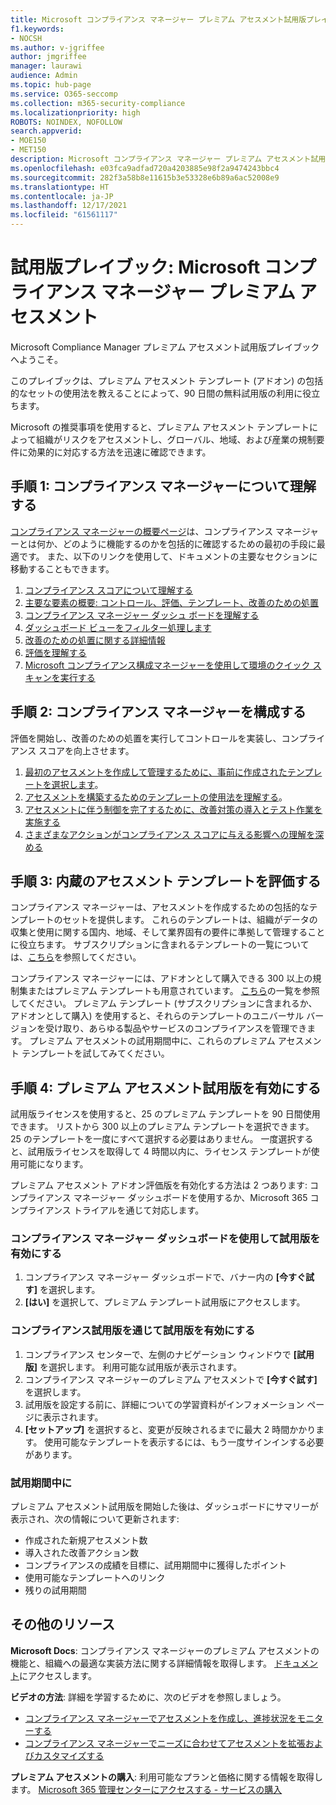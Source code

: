 ```yaml
---
title: Microsoft コンプライアンス マネージャー プレミアム アセスメント試用版プレイブック
f1.keywords:
- NOCSH
ms.author: v-jgriffee
author: jmgriffee
manager: laurawi
audience: Admin
ms.topic: hub-page
ms.service: O365-seccomp
ms.collection: m365-security-compliance
ms.localizationpriority: high
ROBOTS: NOINDEX, NOFOLLOW
search.appverid:
- MOE150
- MET150
description: Microsoft コンプライアンス マネージャー プレミアム アセスメント試用版プレイブック。
ms.openlocfilehash: e03fca9adfad720a4203885e98f2a9474243bbc4
ms.sourcegitcommit: 282f3a58b8e11615b3e53328e6b89a6ac52008e9
ms.translationtype: HT
ms.contentlocale: ja-JP
ms.lasthandoff: 12/17/2021
ms.locfileid: "61561117"
---
```

# <a name="trial-playbook-microsoft-compliance-manager-premium-assessments"></a>試用版プレイブック: Microsoft コンプライアンス マネージャー プレミアム アセスメント

Microsoft Compliance Manager プレミアム アセスメント試用版プレイブックへようこそ。

このプレイブックは、プレミアム アセスメント テンプレート (アドオン) の包括的なセットの使用法を教えることによって、90 日間の無料試用版の利用に役立ちます。

Microsoft の推奨事項を使用すると、プレミアム アセスメント テンプレートによって組織がリスクをアセスメントし、グローバル、地域、および産業の規制要件に効果的に対応する方法を迅速に確認できます。

## <a name="step-1-get-to-know-compliance-manager"></a>手順 1: コンプライアンス マネージャーについて理解する

[コンプライアンス マネージャーの概要ページ](compliance-manager.md)は、コンプライアンス マネージャーとは何か、どのように機能するのかを包括的に確認するための最初の手段に最適です。 また、以下のリンクを使用して、ドキュメントの主要なセクションに移動することもできます。

1. [コンプライアンス スコアについて理解する](compliance-manager.md#understanding-your-compliance-score)
1. [主要な要素の概要: コントロール、評価、テンプレート、改善のための処置](compliance-manager.md#key-elements-controls-assessments-templates-improvement-actions)
1. [コンプライアンス マネージャー ダッシュ ボードを理解する](compliance-manager-setup.md#understand-the-compliance-manager-dashboard)
1. [ダッシュボード ビューをフィルター処理します](compliance-manager-setup.md#filtering-your-dashboard-view)
1. [改善のための処置に関する詳細情報](compliance-manager-setup.md#improvement-actions-page)
1. [評価を理解する](compliance-manager.md#assessments)
1. [Microsoft コンプライアンス構成マネージャーを使用して環境のクイック スキャンを実行する](compliance-manager-mcca.md)

## <a name="step-2-configure-compliance-manager"></a>手順 2: コンプライアンス マネージャーを構成する

評価を開始し、改善のための処置を実行してコントロールを実装し、コンプライアンス スコアを向上させます。

1. [最初のアセスメントを作成して管理するために、事前に作成されたテンプレートを選択します](compliance-manager-assessments.md)。
1. [アセスメントを構築するためのテンプレートの使用法を理解する](compliance-manager-templates.md)。
1. [アセスメントに伴う制御を完了するために、改善対策の導入とテスト作業を実施する](compliance-manager-improvement-actions.md)
1. [さまざまなアクションがコンプライアンス スコアに与える影響への理解を深める](compliance-score-calculation.md)

## <a name="step-3-review-included-assessment-templates"></a>手順 3: 内蔵のアセスメント テンプレートを評価する

コンプライアンス マネージャーは、アセスメントを作成するための包括的なテンプレートのセットを提供します。 これらのテンプレートは、組織がデータの収集と使用に関する国内、地域、そして業界固有の要件に準拠して管理することに役立ちます。 サブスクリプションに含まれるテンプレートの一覧については、[こちら](/office365/servicedescriptions/microsoft-365-service-descriptions/microsoft-365-tenantlevel-services-licensing-guidance/microsoft-365-security-compliance-licensing-guidance#which-assessments-are-included-by-default-free-of-cost)を参照してください。

コンプライアンス マネージャーには、アドオンとして購入できる 300 以上の規制集またはプレミアム テンプレートも用意されています。 [こちら](compliance-manager-templates-list.md#premium-templates)の一覧を参照してください。 プレミアム テンプレート (サブスクリプションに含まれるか、アドオンとして購入) を使用すると、それらのテンプレートのユニバーサル バージョンを受け取り、あらゆる製品やサービスのコンプライアンスを管理できます。 プレミアム アセスメントの試用期間中に、これらのプレミアム アセスメント テンプレートを試してみてください。

## <a name="step-4-enable-the-premium-assessment-trial"></a>手順 4: プレミアム アセスメント試用版を有効にする

試用版ライセンスを使用すると、25 のプレミアム テンプレートを 90 日間使用できます。 リストから 300 以上のプレミアム テンプレートを選択できます。 25 のテンプレートを一度にすべて選択する必要はありません。 一度選択すると、試用版ライセンスを取得して 4 時間以内に、ライセンス テンプレートが使用可能になります。

プレミアム アセスメント アドオン評価版を有効化する方法は 2 つあります: コンプライアンス マネージャー ダッシュボードを使用するか、Microsoft 365 コンプライアンス トライアルを通じて対応します。

### <a name="enable-trial-via-the-compliance-manager-dashboard"></a>コンプライアンス マネージャー ダッシュボードを使用して試用版を有効にする

1. コンプライアンス マネージャー ダッシュボードで、バナー内の **[今すぐ試す]** を選択します。
1. **[はい]** を選択して、プレミアム テンプレート試用版にアクセスします。

### <a name="enable-trial-via-the-compliance-trial"></a>コンプライアンス試用版を通じて試用版を有効にする

1. コンプライアンス センターで、左側のナビゲーション ウィンドウで **[試用版]** を選択します。 利用可能な試用版が表示されます。
1. コンプライアンス マネージャーのプレミアム アセスメントで **[今すぐ試す]** を選択します。
1. 試用版を設定する前に、詳細についての学習資料がインフォメーション ページに表示されます。
1. **[セットアップ]** を選択すると、変更が反映されるまでに最大 2 時間かかります。 使用可能なテンプレートを表示するには、もう一度サインインする必要があります。

### <a name="during-the-trial"></a>試用期間中に

プレミアム アセスメント試用版を開始した後は、ダッシュボードにサマリーが表示され、次の情報について更新されます:

- 作成された新規アセスメント数
- 導入された改善アクション数
- コンプライアンスの成績を目標に、試用期間中に獲得したポイント
- 使用可能なテンプレートへのリンク
- 残りの試用期間

## <a name="additional-resources"></a>その他のリソース

**Microsoft Docs**: コンプライアンス マネージャーのプレミアム アセスメントの機能と、組織への最適な実装方法に関する詳細情報を取得します。 [ドキュメント](compliance-manager-templates.md)にアクセスします。

**ビデオの方法**: 詳細を学習するために、次のビデオを参照しましょう。

- [コンプライアンス マネージャーでアセスメントを作成し、進捗状況をモニターする](https://techcommunity.microsoft.com/t5/video-hub/create-assessments-and-monitor-your-progress-with-compliance/ba-p/1687992?search-action-id=375363186777&search-result-uid=1687992)
- [コンプライアンス マネージャーでニーズに合わせてアセスメントを拡張およびカスタマイズする](https://techcommunity.microsoft.com/t5/video-hub/extend-and-customize-assessments-to-suit-your-needs-in/ba-p/1687991?search-action-id=375363186777&search-result-uid=1687991)

**プレミアム アセスメントの購入**: 利用可能なプランと価格に関する情報を取得します。 [Microsoft 365 管理センターにアクセスする - サービスの購入](https://admin.microsoft.com/#/catalog/offer-details/compliance-manager-premium-assessment-add-on/46E9BF2A-3C8D-4A69-A7E7-3DA04687636D)
